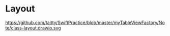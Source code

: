 # Layout
https://github.com/taitty/SwiftPractice/blob/master/myTableViewFactory/Note/class-layout.drawio.svg
